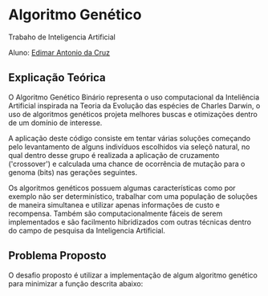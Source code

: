 # Algoritmo Genético
 
 
 Trabaho de Inteligencia Artificial

 Aluno: [Edimar Antonio da Cruz](https://github.com/edimar7972)

 ## Explicação Teórica

 O Algoritmo Genético Binário representa o uso computacional da Inteliência Artificial inspirada na Teoria da Evolução das espécies de Charles Darwin, o uso de algoritmos genéticos projeta melhores buscas e otimizações dentro de um domínio de interesse.
 
 A aplicação deste código consiste em tentar várias soluções começando pelo levantamento de alguns indivíduos escolhidos via seleçõ natural, no qual dentro desse grupo é realizada a aplicação de cruzamento ('crossover') e calculada uma chance de ocorrência de mutação para o genoma (bits) nas gerações seguintes.

 Os algoritmos genéticos possuem algumas características como por exemplo não ser determinístico, trabalhar com uma população de soluções de maneira simultanea e utilizar apenas informações de custo e recompensa. Também são computacionalmente fáceis de serem implementados e são facilmento hibridizados com outras técnicas dentro do campo de pesquisa da Inteligencia Artificial.

 ## Problema Proposto  


O desafio proposto é utilizar a implementação de algum algoritmo genético para minimizar a função descrita abaixo:


